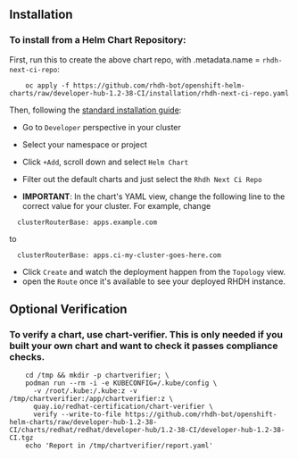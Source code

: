

## Installation

### To install from a Helm Chart Repository:

First, run this to create the above chart repo, with .metadata.name = `rhdh-next-ci-repo`:

```
    oc apply -f https://github.com/rhdh-bot/openshift-helm-charts/raw/developer-hub-1.2-38-CI/installation/rhdh-next-ci-repo.yaml
```

Then, following the [standard installation guide](https://access.redhat.com/documentation/en-us/red_hat_developer_hub/1.1/html-single/administration_guide_for_red_hat_developer_hub/index#proc-install-rhdh-helm_admin-rhdh):

* Go to `Developer` perspective in your cluster
* Select your namespace or project
* Click `+Add`, scroll down and select `Helm Chart`
* Filter out the default charts and just select the `Rhdh Next Ci Repo`

* **IMPORTANT**: In the chart's YAML view, change the following line to the correct value for your cluster. For example, change
```
  clusterRouterBase: apps.example.com
```
to
```
  clusterRouterBase: apps.ci-my-cluster-goes-here.com
```
* Click `Create` and watch the deployment happen from the `Topology` view.
* open the `Route` once it's available to see your deployed RHDH instance.

## Optional Verification

### To verify a chart, use chart-verifier. This is only needed if you built your own chart and want to check it passes compliance checks.

```
    cd /tmp && mkdir -p chartverifier; \
    podman run --rm -i -e KUBECONFIG=/.kube/config \
      -v /root/.kube:/.kube:z -v /tmp/chartverifier:/app/chartverifier:z \
      quay.io/redhat-certification/chart-verifier \
      verify --write-to-file https://github.com/rhdh-bot/openshift-helm-charts/raw/developer-hub-1.2-38-CI/charts/redhat/redhat/developer-hub/1.2-38-CI/developer-hub-1.2-38-CI.tgz
    echo 'Report in /tmp/chartverifier/report.yaml'
```    


